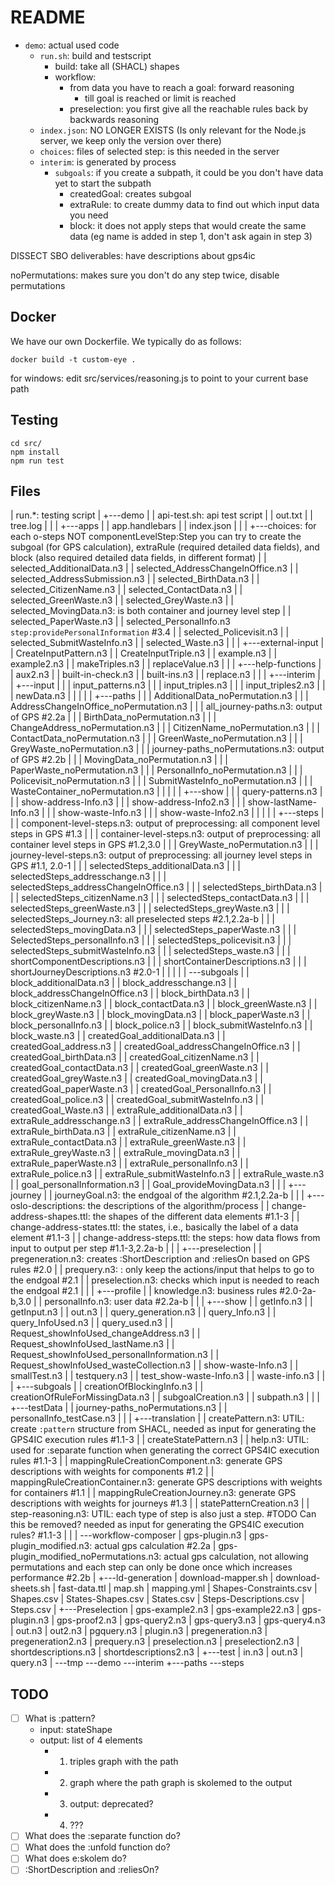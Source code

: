 # README

- `demo`: actual used code
  - `run.sh`: build and testscript
    - build: take all (SHACL) shapes
    - workflow:
      - from data you have to reach a goal: forward reasoning
        - till goal is reached or limit is reached
      - preselection: you first give all the reachable rules back by backwards reasoning
  - `index.json`: NO LONGER EXISTS (Is only relevant for the Node.js server, we keep only the version over there)
  - `choices`: files of selected step: is this needed in the server
  - `interim`: is generated by process
    - `subgoals`: if you create a subpath, it could be you don't have data yet to start the subpath
      - createdGoal: creates subgoal
      - extraRule: to create dummy data to find out which input data you need
      - block: it does not apply steps that would create the same data (eg name is added in step 1, don't ask again in step 3)

DISSECT SBO deliverables: have descriptions about gps4ic

noPermutations: makes sure you don't do any step twice, disable permutations

## Docker

We have our own Dockerfile. We typically do as follows:


```
docker build -t custom-eye .
```

for windows: edit src/services/reasoning.js to point to your current base path

## Testing

```
cd src/
npm install
npm run test
```

## Files

|   run.*: testing script
|
+---demo
|   |   api-test.sh: api test script
|   |   out.txt
|   |   tree.log
|   |
|   +---apps
|   |       app.handlebars
|   |       index.json
|   |
|   +---choices: for each o-steps NOT componentLevelStep:Step you can try to create the subgoal (for GPS calculation), extraRule (required detailed data fields), and block (also required detailed data fields, in different format)
|   |       selected_AdditionalData.n3
|   |       selected_AddressChangeInOffice.n3
|   |       selected_AddressSubmission.n3
|   |       selected_BirthData.n3
|   |       selected_CitizenName.n3
|   |       selected_ContactData.n3
|   |       selected_GreenWaste.n3
|   |       selected_GreyWaste.n3
|   |       selected_MovingData.n3: is both container and journey level step
|   |       selected_PaperWaste.n3
|   |       selected_PersonalInfo.n3 `step:providePersonalInformation` #3.4
|   |       selected_Policevisit.n3
|   |       selected_SubmitWasteInfo.n3
|   |       selected_Waste.n3
|   |
|   +---external-input
|   |       CreateInputPattern.n3
|   |       CreateInputTriple.n3
|   |       example.n3
|   |       example2.n3
|   |       makeTriples.n3
|   |       replaceValue.n3
|   |
|   +---help-functions
|   |       aux2.n3
|   |       built-in-check.n3
|   |       built-ins.n3
|   |       replace.n3
|   |
|   +---interim
|   |   +---input
|   |   |       input_patterns.n3
|   |   |       input_triples.n3
|   |   |       input_triples2.n3
|   |   |       newData.n3
|   |   |
|   |   +---paths
|   |   |       AdditionalData_noPermutation.n3
|   |   |       AddressChangeInOffice_noPermutation.n3
|   |   |       all_journey-paths.n3: output of GPS #2.2a
|   |   |       BirthData_noPermutation.n3
|   |   |       ChangeAddress_noPermutation.n3
|   |   |       CitizenName_noPermutation.n3
|   |   |       ContactData_noPermutation.n3
|   |   |       GreenWaste_noPermutation.n3
|   |   |       GreyWaste_noPermutation.n3
|   |   |       journey-paths_noPermutations.n3: output of GPS #2.2b
|   |   |       MovingData_noPermutation.n3
|   |   |       PaperWaste_noPermutation.n3
|   |   |       PersonalInfo_noPermutation.n3
|   |   |       Policevisit_noPermutation.n3
|   |   |       SubmitWasteInfo_noPermutation.n3
|   |   |       WasteContainer_noPermutation.n3
|   |   |
|   |   +---show
|   |   |       query-patterns.n3
|   |   |       show-address-Info.n3
|   |   |       show-address-Info2.n3
|   |   |       show-lastName-Info.n3
|   |   |       show-waste-Info.n3
|   |   |       show-waste-Info2.n3
|   |   |
|   |   +---steps
|   |   |       component-level-steps.n3: output of preprocessing: all component level steps in GPS #1.3
|   |   |       container-level-steps.n3: output of preprocessing: all container level steps in GPS #1.2,3.0
|   |   |       GreyWaste_noPermutation.n3
|   |   |       journey-level-steps.n3: output of preprocessing: all journey level steps in GPS #1.1, 2.0-1
|   |   |       selectedSteps_additionalData.n3
|   |   |       selectedSteps_addresschange.n3
|   |   |       selectedSteps_addressChangeInOffice.n3
|   |   |       selectedSteps_birthData.n3
|   |   |       selectedSteps_citizenName.n3
|   |   |       selectedSteps_contactData.n3
|   |   |       selectedSteps_greenWaste.n3
|   |   |       selectedSteps_greyWaste.n3
|   |   |       selectedSteps_Journey.n3: all preselected steps #2.1,2.2a-b
|   |   |       selectedSteps_movingData.n3
|   |   |       selectedSteps_paperWaste.n3
|   |   |       SelectedSteps_personalInfo.n3
|   |   |       selectedSteps_policevisit.n3
|   |   |       selectedSteps_submitWasteInfo.n3
|   |   |       selectedSteps_waste.n3
|   |   |       shortComponentDescriptions.n3
|   |   |       shortContainerDescriptions.n3
|   |   |       shortJourneyDescriptions.n3 #2.0-1
|   |   |
|   |   \---subgoals
|   |           block_additionalData.n3
|   |           block_addresschange.n3
|   |           block_addressChangeInOffice.n3
|   |           block_birthData.n3
|   |           block_citizenName.n3
|   |           block_contactData.n3
|   |           block_greenWaste.n3
|   |           block_greyWaste.n3
|   |           block_movingData.n3
|   |           block_paperWaste.n3
|   |           block_personalInfo.n3
|   |           block_police.n3
|   |           block_submitWasteInfo.n3
|   |           block_waste.n3
|   |           createdGoal_additionalData.n3
|   |           createdGoal_address.n3
|   |           createdGoal_addressChangeInOffice.n3
|   |           createdGoal_birthData.n3
|   |           createdGoal_citizenName.n3
|   |           createdGoal_contactData.n3
|   |           createdGoal_greenWaste.n3
|   |           createdGoal_greyWaste.n3
|   |           createdGoal_movingData.n3
|   |           createdGoal_paperWaste.n3
|   |           createdGoal_PersonalInfo.n3
|   |           createdGoal_police.n3
|   |           createdGoal_submitWasteInfo.n3
|   |           createdGoal_Waste.n3
|   |           extraRule_additionalData.n3
|   |           extraRule_addresschange.n3
|   |           extraRule_addressChangeInOffice.n3
|   |           extraRule_birthData.n3
|   |           extraRule_citizenName.n3
|   |           extraRule_contactData.n3
|   |           extraRule_greenWaste.n3
|   |           extraRule_greyWaste.n3
|   |           extraRule_movingData.n3
|   |           extraRule_paperWaste.n3
|   |           extraRule_personalInfo.n3
|   |           extraRule_police.n3
|   |           extraRule_submitWasteInfo.n3
|   |           extraRule_waste.n3
|   |           goal_personalInformation.n3
|   |           Goal_provideMovingData.n3
|   |
|   +---journey
|   |       journeyGoal.n3: the endgoal of the algorithm #2.1,2.2a-b
|   |
|   +---oslo-descriptions: the descriptions of the algorithm/process
|   |       change-address-shapes.ttl: the shapes of the different data elements #1.1-3
|   |       change-address-states.ttl: the states, i.e., basically the label of a data element #1.1-3
|   |       change-address-steps.ttl: the steps: how data flows from input to output per step #1.1-3,2.2a-b
|   |
|   +---preselection
|   |       pregeneration.n3: creates :ShortDescription and :reliesOn based on GPS rules #2.0
|   |       prequery.n3: : only keep the actions/input that helps to go to the endgoal #2.1
|   |       preselection.n3: checks which input is needed to reach the endgoal #2.1
|   |
|   +---profile
|   |       knowledge.n3: business rules #2.0-2a-b,3.0
|   |       personalInfo.n3: user data #2.2a-b
|   |
|   +---show
|   |       getInfo.n3
|   |       getInput.n3
|   |       out.n3
|   |       query_generation.n3
|   |       query_Info.n3
|   |       query_InfoUsed.n3
|   |       query_used.n3
|   |       Request_showInfoUsed_changeAddress.n3
|   |       Request_showInfoUsed_lastName.n3
|   |       Request_showInfoUsed_personalInformation.n3
|   |       Request_showInfoUsed_wasteCollection.n3
|   |       show-waste-Info.n3
|   |       smallTest.n3
|   |       testquery.n3
|   |       test_show-waste-Info.n3
|   |       waste-info.n3
|   |
|   +---subgoals
|   |       creationOfBlockingInfo.n3
|   |       creationOfRuleForMissingData.n3
|   |       subgoalCreation.n3
|   |       subpath.n3
|   |
|   +---testData
|   |       journey-paths_noPermutations.n3
|   |       personalInfo_testCase.n3
|   |
|   +---translation
|   |       createPattern.n3: UTIL: create `:pattern` structure from SHACL, needed as input for generating the GPS4IC execution rules #1.1-3
|   |       createStatePattern.n3
|   |       help.n3: UTIL: used for :separate function when generating the correct GPS4IC execution rules #1.1-3
|   |       mappingRuleCreationComponent.n3: generate GPS descriptions with weights for components #1.2
|   |       mappingRuleCreationContainer.n3: generate GPS descriptions with weights for containers #1.1
|   |       mappingRuleCreationJourney.n3: generate GPS descriptions with weights for journeys #1.3
|   |       statePatternCreation.n3
|   |       step-reasoning.n3: UTIL: each type of step is also just a step. #TODO Can this be removed? needed as input for generating the GPS4IC execution rules? #1.1-3
|   |
|   \---workflow-composer
|           gps-plugin.n3
|           gps-plugin_modified.n3: actual gps calculation #2.2a
|           gps-plugin_modified_noPermutations.n3: actual gps calculation, not allowing permutations and each step can only be done once which increases performance #2.2b
|
+---ld-generation
|       download-mapper.sh
|       download-sheets.sh
|       fast-data.ttl
|       map.sh
|       mapping.yml
|       Shapes-Constraints.csv
|       Shapes.csv
|       States-Shapes.csv
|       States.csv
|       Steps-Descriptions.csv
|       Steps.csv
|
+---Preselection
|       gps-example2.n3
|       gps-example22.n3
|       gps-plugin.n3
|       gps-proof2.n3
|       gps-query2.n3
|       gps-query3.n3
|       gps-query4.n3
|       out.n3
|       out2.n3
|       pgquery.n3
|       plugin.n3
|       pregeneration.n3
|       pregeneration2.n3
|       prequery.n3
|       preselection.n3
|       preselection2.n3
|       shortdescriptions.n3
|       shortdescriptions2.n3
|
+---test
|       in.n3
|       out.n3
|       query.n3
|
\---tmp
    \---demo
        \---interim
            +---paths
            \---steps

## TODO

- [ ] What is :pattern?
  - input: stateShape
  - output: list of 4 elements
    - 1. triples graph with the path
    - 2. graph where the path graph is skolemed to the output
    - 3. output: deprecated?
    - 4. ???
- [ ] What does the :separate function do?
- [ ] What does the :unfold function do?
- [ ] What does e:skolem do?
- [ ] :ShortDescription and :reliesOn?
